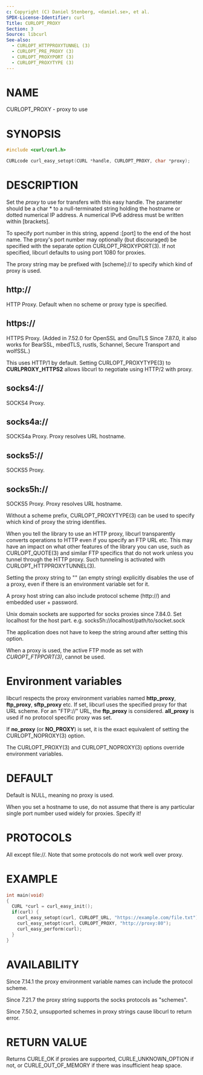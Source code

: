 ```yaml
---
c: Copyright (C) Daniel Stenberg, <daniel.se>, et al.
SPDX-License-Identifier: curl
Title: CURLOPT_PROXY
Section: 3
Source: libcurl
See-also:
  - CURLOPT_HTTPPROXYTUNNEL (3)
  - CURLOPT_PRE_PROXY (3)
  - CURLOPT_PROXYPORT (3)
  - CURLOPT_PROXYTYPE (3)
---
```


# NAME

CURLOPT_PROXY - proxy to use

# SYNOPSIS

~~~c
#include <curl/curl.h>

CURLcode curl_easy_setopt(CURL *handle, CURLOPT_PROXY, char *proxy);
~~~

# DESCRIPTION

Set the *proxy* to use for transfers with this easy handle. The parameter
should be a char * to a null-terminated string holding the hostname or dotted
numerical IP address. A numerical IPv6 address must be written within
[brackets].

To specify port number in this string, append :[port] to the end of the host
name. The proxy's port number may optionally (but discouraged) be specified
with the separate option CURLOPT_PROXYPORT(3). If not specified, libcurl
defaults to using port 1080 for proxies.

The proxy string may be prefixed with [scheme]:// to specify which kind of
proxy is used.

## http://

HTTP Proxy. Default when no scheme or proxy type is specified.

## https://

HTTPS Proxy. (Added in 7.52.0 for OpenSSL and GnuTLS Since 7.87.0, it
also works for BearSSL, mbedTLS, rustls, Schannel, Secure Transport and
wolfSSL.)

This uses HTTP/1 by default. Setting CURLOPT_PROXYTYPE(3) to
**CURLPROXY_HTTPS2** allows libcurl to negotiate using HTTP/2 with proxy.

## socks4://

SOCKS4 Proxy.

## socks4a://

SOCKS4a Proxy. Proxy resolves URL hostname.

## socks5://

SOCKS5 Proxy.

## socks5h://

SOCKS5 Proxy. Proxy resolves URL hostname.

Without a scheme prefix, CURLOPT_PROXYTYPE(3) can be used to specify
which kind of proxy the string identifies.

When you tell the library to use an HTTP proxy, libcurl transparently converts
operations to HTTP even if you specify an FTP URL etc. This may have an impact
on what other features of the library you can use, such as
CURLOPT_QUOTE(3) and similar FTP specifics that do not work unless you
tunnel through the HTTP proxy. Such tunneling is activated with
CURLOPT_HTTPPROXYTUNNEL(3).

Setting the proxy string to "" (an empty string) explicitly disables the use
of a proxy, even if there is an environment variable set for it.

A proxy host string can also include protocol scheme (http://) and embedded
user + password.

Unix domain sockets are supported for socks proxies since 7.84.0. Set
localhost for the host part. e.g. socks5h://localhost/path/to/socket.sock

The application does not have to keep the string around after setting this
option.

When a proxy is used, the active FTP mode as set with *CUROPT_FTPPORT(3)*,
cannot be used.

# Environment variables

libcurl respects the proxy environment variables named **http_proxy**,
**ftp_proxy**, **sftp_proxy** etc. If set, libcurl uses the specified proxy
for that URL scheme. For an "FTP://" URL, the **ftp_proxy** is
considered. **all_proxy** is used if no protocol specific proxy was set.

If **no_proxy** (or **NO_PROXY**) is set, it is the exact equivalent of
setting the CURLOPT_NOPROXY(3) option.

The CURLOPT_PROXY(3) and CURLOPT_NOPROXY(3) options override environment
variables.

# DEFAULT

Default is NULL, meaning no proxy is used.

When you set a hostname to use, do not assume that there is any particular
single port number used widely for proxies. Specify it!

# PROTOCOLS

All except file://. Note that some protocols do not work well over proxy.

# EXAMPLE

~~~c
int main(void)
{
  CURL *curl = curl_easy_init();
  if(curl) {
    curl_easy_setopt(curl, CURLOPT_URL, "https://example.com/file.txt");
    curl_easy_setopt(curl, CURLOPT_PROXY, "http://proxy:80");
    curl_easy_perform(curl);
  }
}
~~~

# AVAILABILITY

Since 7.14.1 the proxy environment variable names can include the protocol
scheme.

Since 7.21.7 the proxy string supports the socks protocols as "schemes".

Since 7.50.2, unsupported schemes in proxy strings cause libcurl to return
error.

# RETURN VALUE

Returns CURLE_OK if proxies are supported, CURLE_UNKNOWN_OPTION if not, or
CURLE_OUT_OF_MEMORY if there was insufficient heap space.
